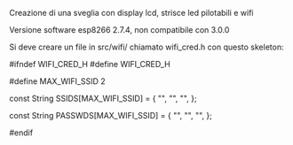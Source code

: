Creazione di una sveglia con display lcd, strisce led pilotabili e wifi

Versione software esp8266 2.7.4, non compatibile con 3.0.0


Si deve creare un file in src/wifi/ chiamato wifi_cred.h con questo skeleton:

#ifndef WIFI_CRED_H
#define WIFI_CRED_H

#define MAX_WIFI_SSID   2

const String SSIDS[MAX_WIFI_SSID] = 
{
    "<SSID1>",
    "<SSID2>",
    "<SSID3>",
};

const String PASSWDS[MAX_WIFI_SSID] = 
{
    "<PASSWD1>",
    "<PASSWD2>",
    "<PASSWD3>",
};

#endif                                    

